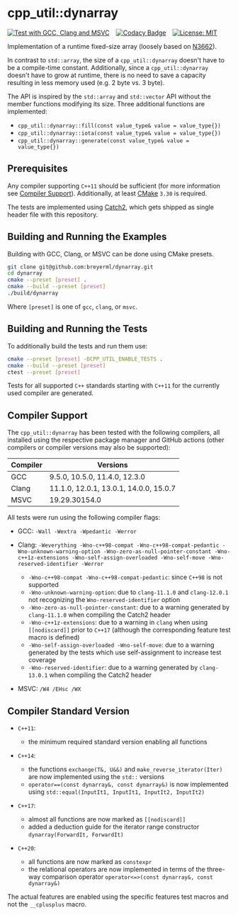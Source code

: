# cpp_util::dynarray

[![Test with GCC, Clang and MSVC](https://github.com/breyerml/dynarray/actions/workflows/compiler_test.yml/badge.svg)](https://github.com/breyerml/dynarray/actions/workflows/compiler_test.yml) &ensp;
[![Codacy Badge](https://app.codacy.com/project/badge/Grade/4f9e7aed05774d538c7fa6f99f81c26f)](https://app.codacy.com/gh/breyerml/dynarray/dashboard?utm_source=gh&utm_medium=referral&utm_content=&utm_campaign=Badge_grade) &ensp;
[![License: MIT](https://img.shields.io/badge/License-MIT-yellow.svg)](https://opensource.org/licenses/MIT)

Implementation of a runtime fixed-size array (loosely based on [N3662](http://www.open-std.org/jtc1/sc22/wg21/docs/papers/2013/n3662)).

In contrast to `std::array`, the size of a `cpp_util::dynarray` doesn't have to be a compile-time constant. 
Additionally, since a `cpp_util::dynarray` doesn't have to grow at runtime, there is no need to save a capacity resulting in less memory used (e.g. 2 byte vs. 3 byte).

The API is inspired by the `std::array` and `std::vector` API without the member functions modifying its size. Three additional functions
are implemented:

- `cpp_util::dynarray::fill(const value_type& value = value_type{})`
- `cpp_util::dynarray::iota(const value_type& value = value_type{})`
- `cpp_util::dynarray::generate(const value_type& value = value_type{})`

## Prerequisites

Any compiler supporting `C++11` should be sufficient (for more information see [Compiler Support](#compiler-support)). 
Additionally, at least [CMake](https://cmake.org/) `3.30` is required.

The tests are implemented using [Catch2](https://github.com/catchorg/Catch2/tree/v2.x), which gets shipped as single header file with this repository.

## Building and Running the Examples

Building with GCC, Clang, or MSVC can be done using CMake presets.

```bash
git clone git@github.com:breyerml/dynarray.git
cd dynarray
cmake --preset [preset] .
cmake --build --preset [preset]
./build/dynarray
```

Where `[preset]` is one of `gcc`, `clang`, or `msvc`.

## Building and Running the Tests

To additionally build the tests and run them use:

```bash
cmake --preset [preset] -DCPP_UTIL_ENABLE_TESTS .
cmake --build --preset [preset]
ctest --preset [preset]
```

Tests for all supported `C++` standards starting with `C++11` for the currently used compiler are generated.

## Compiler Support

The `cpp_util::dynarray` has been tested with the following compilers, all installed using the respective package
manager and GitHub actions (other compilers or compiler versions may also be supported):

| Compiler | Versions                               |
|----------|----------------------------------------|
| GCC      | 9.5.0, 10.5.0, 11.4.0, 12.3.0          |
| Clang    | 11.1.0, 12.0.1, 13.0.1, 14.0.0, 15.0.7 |
| MSVC     | 19.29.30154.0                          |

All tests were run using the following compiler flags:

- GCC: `-Wall -Wextra -Wpedantic -Werror`
  
- Clang: `-Weverything -Wno-c++98-compat -Wno-c++98-compat-pedantic -Wno-unknown-warning-option -Wno-zero-as-null-pointer-constant -Wno-c++1z-extensions -Wno-self-assign-overloaded -Wno-self-move -Wno-reserved-identifier -Werror`
  - `-Wno-c++98-compat -Wno-c++98-compat-pedantic`: since `C++98` is not supported
  - `-Wno-unknown-warning-option`: due to `clang-11.1.0` and `clang-12.0.1` not recognizing the `Wno-reserved-identifier` option
  - `-Wno-zero-as-null-pointer-constant`: due to a warning generated by `clang-11.1.0` when compiling the Catch2 header
  - `-Wno-c++1z-extensions`: due to a warning in `clang` when using `[[nodiscard]]` prior to `C++17` (although the corresponding feature test macro is defined)
  - `-Wno-self-assign-overloaded -Wno-self-move`: due to a warning generated by the tests which use self-assignment to increase test coverage
  - `-Wno-reserved-identifier`: due to a warning generated by `clang-13.0.1` when compiling the Catch2 header

- MSVC:  `/W4 /EHsc /WX`

## Compiler Standard Version

- `C++11`:
  - the minimum required standard version enabling all functions

- `C++14`:
  - the functions `exchange(T&, U&&)` and `make_reverse_iterator(Iter)` are now implemented using the `std::` versions
  - `operator==(const dynarray&, const dynarray&)` is now implemented using `std::equal(InputIt1, InputIt1, InputIt2, InputIt2)`

- `C++17`:
  - almost all functions are now marked as `[[nodiscard]]`
  - added a deduction guide for the iterator range constructor `dynarray(ForwardIt, ForwardIt)`

- `C++20`:
  - all functions are now marked as `constexpr`
  - the relational operators are now implemented in terms of the three-way comparison operator `operator<=>(const dynarray&, const dynarray&)`

The actual features are enabled using the specific features test macros and not the `__cplusplus` macro.